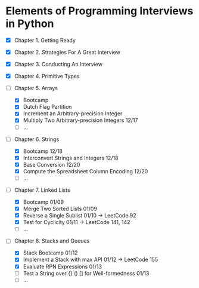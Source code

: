 # Elements of Programming Interviews in Python

- [x] Chapter 1. Getting Ready

- [x] Chapter 2. Strategies For A Great Interview

- [x] Chapter 3. Conducting An Interview

- [x] Chapter 4. Primitive Types

- [ ] Chapter 5. Arrays

  - [x] Bootcamp
  - [x] Dutch Flag Partition
  - [x] Increment an Arbitrary-precision Integer
  - [x] Multiply Two Arbitrary-precision Integers 12/17
  - [ ] ...

- [ ] Chapter 6. Strings

  - [x] Bootcamp 12/18
  - [x] Interconvert Strings and Integers 12/18
  - [x] Base Conversion 12/20
  - [x] Compute the Spreadsheet Column Encoding 12/20
  - [ ] ...

- [ ] Chapter 7. Linked Lists

  - [x] Bootcamp 01/09
  - [x] Merge Two Sorted Lists 01/09
  - [x] Reverse a Single Sublist 01/10 -> LeetCode 92
  - [x] Test for Cyclicity 01/11 -> LeetCode 141, 142
  - [ ] ...

- [ ] Chapter 8. Stacks and Queues

  - [x] Stack Bootcamp 01/12
  - [x] Implement a Stack with max API 01/12 -> LeetCode 155
  - [x] Evaluate RPN Expressions 01/13
  - [ ] Test a String over {} () [] for Well-formedness 01/13
  - [ ] ...
